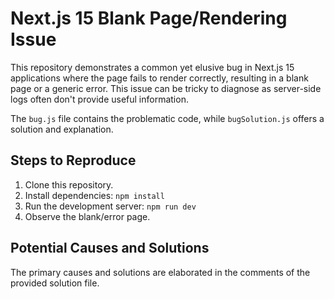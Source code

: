 # Next.js 15 Blank Page/Rendering Issue

This repository demonstrates a common yet elusive bug in Next.js 15 applications where the page fails to render correctly, resulting in a blank page or a generic error. This issue can be tricky to diagnose as server-side logs often don't provide useful information.

The `bug.js` file contains the problematic code, while `bugSolution.js` offers a solution and explanation.

## Steps to Reproduce

1. Clone this repository.
2. Install dependencies: `npm install`
3. Run the development server: `npm run dev`
4. Observe the blank/error page.

## Potential Causes and Solutions

The primary causes and solutions are elaborated in the comments of the provided solution file.